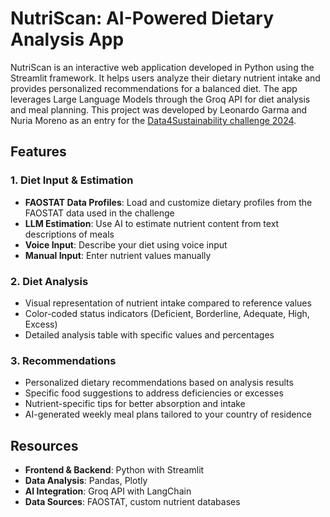 # NutriScan: AI-Powered Dietary Analysis App

NutriScan is an interactive web application developed in Python using the Streamlit framework. It helps users analyze their dietary nutrient intake and provides personalized recommendations for a balanced diet. The app leverages Large Language Models through the Groq API for diet analysis and meal planning. This project was developed by Leonardo Garma and Nuria Moreno as an entry for the [Data4Sustainability challenge 2024](https://www.datais.es/dataton-sostenibilidad).

## Features

### 1. Diet Input & Estimation
- **FAOSTAT Data Profiles**: Load and customize dietary profiles from the FAOSTAT data used in the challenge
- **LLM Estimation**: Use AI to estimate nutrient content from text descriptions of meals
- **Voice Input**: Describe your diet using voice input
- **Manual Input**: Enter nutrient values manually

### 2. Diet Analysis
- Visual representation of nutrient intake compared to reference values
- Color-coded status indicators (Deficient, Borderline, Adequate, High, Excess)
- Detailed analysis table with specific values and percentages

### 3. Recommendations
- Personalized dietary recommendations based on analysis results
- Specific food suggestions to address deficiencies or excesses
- Nutrient-specific tips for better absorption and intake
- AI-generated weekly meal plans tailored to your country of residence

## Resources

- **Frontend & Backend**: Python with Streamlit
- **Data Analysis**: Pandas, Plotly
- **AI Integration**: Groq API with LangChain
- **Data Sources**: FAOSTAT, custom nutrient databases

